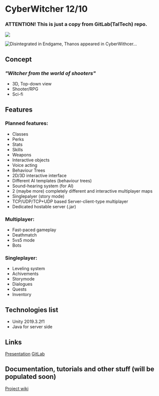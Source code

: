 # CyberWitcher 12/10

### ATTENTION! This is just a copy from GitLab(TalTech) repo.
![](https://gitlab.cs.ttu.ee/kigris/iti0200-2020-project)

![Disintegrated in Endgame, Thanos appeared in CyberWithcer...](https://i.imgur.com/mbKZkXl.png)

## Concept
### *"Witcher from the world of shooters"*
 - 3D, Top-down view
 - Shooter/RPG
 - Sci-fi

## Features
### Planned features:
 - Classes
 - Perks
 - Stats
 - Skills
 - Weapons
 - Interactive objects
 - Voice acting
 - Behaviour Trees
 - 2D/3D interactive interface
 - Different AI templates (behaviour trees)
 - Sound-hearing system (for AI)
 - 2 (maybe more) completely different and interactive multiplayer maps
 - Singlepalyer (story mode)
 - TCP/UDP/TCP+UDP based Server-client-type multiplayer
 - Dedicated hostable server (.jar)

### Multiplayer:
 - Fast-paced gameplay
 - Deathmatch
 - 5vs5 mode
 - Bots

### Singleplayer:
 - Leveling system
 - Achivements
 - Storymode
 - Dialogues
 - Quests
 - Inventory

## Technologies list
 - Unity 2019.3.2f1
 - Java for server side

## Links
[Presentation](https://drive.google.com/file/d/111I8_-14rfV_Yr7XzM8W6rFNg0wP9FIs/view?usp=sharing)
[GitLab](https://gitlab.cs.ttu.ee/kigris/iti0200-2020-project)


## Documentation, tutorials and other stuff (will be populated soon)
[Project wiki](https://gitlab.cs.ttu.ee/kigris/iti0200-2020-project/-/wikis/home)
